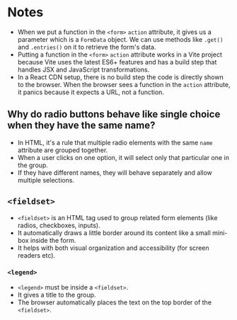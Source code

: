 # Notes

- When we put a function in the `<form>` `action` attribute, it gives us a parameter which is a `FormData` object. We can use methods like `.get()` and `.entries()` on it to retrieve the form's data.
- Putting a function in the `<form>` `action` attribute works in a Vite project because Vite uses the latest ES6+ features and has a build step that handles JSX and JavaScript transformations.
- In a React CDN setup, there is no build step the code is directly shown to the browser. When the browser sees a function in the `action` attribute, it panics because it expects a URL, not a function.

## Why do radio buttons behave like single choice when they have the same name?

- In HTML, it's a rule that multiple radio elements with the same `name` attribute are grouped together.  
- When a user clicks on one option, it will select only that particular one in the group.  
- If they have different names, they will behave separately and allow multiple selections.

## `<fieldset>`

- `<fieldset>` is an HTML tag used to group related form elements (like radios, checkboxes, inputs).
- It automatically draws a little border around its content like a small mini-box inside the form.
- It helps with both visual organization and accessibility (for screen readers etc).

### `<legend>`

- `<legend>` must be inside a `<fieldset>`.
- It gives a title to the group.
- The browser automatically places the text on the top border of the `<fieldset>`.